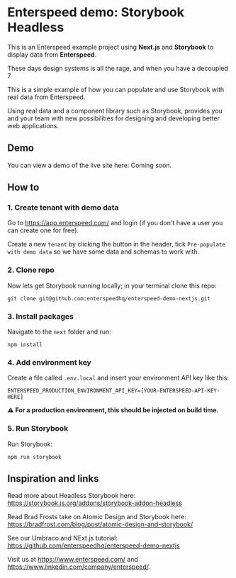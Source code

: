 # Enterspeed demo: Storybook Headless
This is an Enterspeed example project using **Next.js** and **Storybook** to display data from **Enterspeed**.

These days design systems is all the rage, and when you have a decoupled 7

This is a simple example of how you can populate and use Storybook with real data from Enterspeed.

Using real data and a component library such as Storybook, provides you and your team with new possibilities for designing and developing better web applications.

## Demo
You can view a demo of the live site here: Coming soon.

## How to

### 1. Create tenant with demo data
Go to https://app.enterspeed.com/ and login (if you don't have a user you can create one for free).

Create a new `tenant` by clicking the button in the header, tick `Pre-populate with demo data` so we have some data and schemas to work with.

### 2. Clone repo
Now lets get Storybook running locally; in your terminal clone this repo:

`git clone git@github.com:enterspeedhq/enterspeed-demo-nextjs.git`

### 3. Install packages
Navigate to the `next` folder and run:

`npm install`

### 4. Add environment key
Create a file called `.env.local` and insert your environment API key like this:

`ENTERSPEED_PRODUCTION_ENVIRONMENT_API_KEY=[YOUR-ENTERSPEED-API-KEY-HERE]`

**:warning: For a production environment, this should be injected on build time.**

### 5. Run Storybook
Run Storybook:

`npm run storybook`



## Inspiration and links

Read more about Headless Storybook here: https://storybook.js.org/addons/storybook-addon-headless

Read Brad Frosts take on Atomic Design and Storybook here: https://bradfrost.com/blog/post/atomic-design-and-storybook/

See our Umbraco and NExt.js tutorial: https://github.com/enterspeedhq/enterspeed-demo-nextjs

Visit us at https://www.enterspeed.com/ and https://www.linkedin.com/company/enterspeed/.